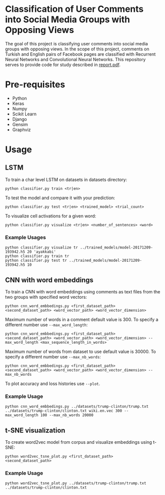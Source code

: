 # Classification of User Comments into Social Media Groups with Opposing Views
The goal of this project is classifying user comments into social media groups with opposing views. In the scope
of this project, comments on Turkish and English pairs of Facebook pages are classified with Recurrent Neural Networks and Convolutional Neural Networks. This repository serves to provide code for study described in [report.pdf](report.pdf).

# Pre-requisites
- Python
- Keras
- Numpy
- Scikit Learn
- Django 
- Gensim
- Graphviz

# Usage
## LSTM
To train a char level LSTM on datasets in datasets directory:

    python classifier.py train <tr|en> 

To test the model and compare it with your prediction:

    python classifier.py test <tr|en> <trained_model> <trial_count>
    
To visualize cell activations for a given word:

    python classifier.py visualize <tr|en> <number_of_sentences> <word>

### Example Usages

    python classifier.py visualize tr ../trained_models/model-20171209-193942.h5 20 'ayakkabi'
    python classifier.py train tr
    python classifier.py test tr ../trained_models/model-20171209-193942.h5 10

## CNN with word embeddings
To train a CNN with word embeddings using comments as text files from the two groups with specified word vectors:

    python cnn_word_embbedings.py <first_dataset_path> <second_dataset_path> <word_vector_path> <word_vector_dimension> 

Maximum number of words in a comment default value is 300. To specify a different number use `--max_word_length`:

    python cnn_word_embbedings.py <first_dataset_path> <second_dataset_path> <word_vector_path> <word_vector_dimension> --max_word_length <max_sequence_length_in_words>

Maximum number of words from dataset to use default value is 30000. To specify a different number use `--max_nb_words`:

    python cnn_word_embbedings.py <first_dataset_path> <second_dataset_path> <word_vector_path> <word_vector_dimension> --max_nb_words

To plot accuracy and loss histories use `--plot`.

### Example Usage
    python cnn_word_embbedings.py ../datasets/trump-clinton/trump.txt ../datasets/trump-clinton/clinton.txt wiki.en.vec 300 --max_word_length 100 --max_nb_words 20000

## t-SNE visualization
To create word2vec model from corpus and visualize embeddings using t-SNE:

    python word2vec_tsne_plot.py <first_dataset_path> <second_dataset_path>

### Example Usage
    python word2vec_tsne_plot.py ../datasets/trump-clinton/trump.txt ../datasets/trump-clinton/clinton.txt



